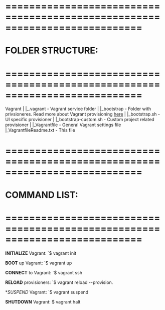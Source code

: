 # ===========================================================================
# FOLDER STRUCTURE:
# ===========================================================================

Vagrant
|
|_.vagrant - Vagrant service folder
|
|_bootstrap - Folder with privsioneres. Read more about Vagrant provisioning [here](https://docs.vagrantup.com/v2/getting-started/provisioning.html)
| |_bootstrap.sh - UI specific provisioner
| |_bootstrap-custom.sh - Custom project related provisioner
|
|_Vagrantfile - General Vagrant settings file
|_VagrantfileReadme.txt - This file

# ===========================================================================
# COMMAND LIST:
# ===========================================================================

**INITIALIZE** Vagrant:
`$ vagrant init 

**BOOT** up Vagrant:
`$ vagrant up

**CONNECT** to Vagrant:
`$ vagrant ssh

**RELOAD** provisioners:
`$ vagrant reload --provision.

**SUSPEND* Vagrant:
`$ vagrant suspend

**SHUTDOWN** Vagrant:
$ vagrant halt 

